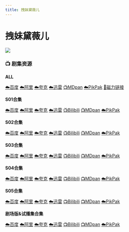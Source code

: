 ```yaml
---
title: 拽妹黛薇儿
---
```


# 拽妹黛薇儿
![](/assets/image/拽妹黛薇儿.jpg)

### **📺 剧集资源**

**ALL** 

[☁️百度](https://pan.baidu.com/s/1V-ra-OrUvxOEotSnQZyENA?pwd=nncs) [☁️阿里](https://www.alipan.com/s/X9zDhCWGK9V) [☁️夸克](https://pan.quark.cn/s/91af7e884d29) [☁️迅雷](https://pan.xunlei.com/s/VNnhIkUBz5Qug3ia-FvDceDoA1?pwd=yt2v#) [📺MDpan](https://pan.mdsub.top/%E6%8B%BD%E5%A6%B9%E9%BB%9B%E8%96%87%E5%84%BF) [☁️PikPak](https://mypikpak.com/s/VNmWVFoGciWPdsGKQgqAHgVlo1) [🧲磁力链接](magnet:?xt=urn:btih:55d9e10946b7412d565a8261f378299ec5eef44a)

**S01合集**  <Badge type="warning" text="漫迪MDsub" />

[☁️百度](https://pan.baidu.com/s/1V-ra-OrUvxOEotSnQZyENA?pwd=nncs) [☁️阿里](https://www.alipan.com/s/X9zDhCWGK9V) [☁️夸克](https://pan.quark.cn/s/91af7e884d29) [☁️迅雷](https://pan.xunlei.com/s/VNnhJPG3O6DliGBEYx6S_OMLA1?pwd=q2zp#) [📺Bilibili](https://www.bilibili.com/bangumi/play/ss2953) [📺MDpan](https://pan.mdsub.top/%E6%8B%BD%E5%A6%B9%E9%BB%9B%E8%96%87%E5%84%BF) [☁️PikPak](https://mypikpak.com/s/VNmWVFoGciWPdsGKQgqAHgVlo1)

**S02合集**  <Badge type="warning" text="漫迪MDsub" />

[☁️百度](https://pan.baidu.com/s/1V-ra-OrUvxOEotSnQZyENA?pwd=nncs) [☁️阿里](https://www.alipan.com/s/X9zDhCWGK9V) [☁️夸克](https://pan.quark.cn/s/91af7e884d29) [☁️迅雷](https://pan.xunlei.com/s/VNnhJLigjSaVuEAXXnU6kj8YA1?pwd=9vxu#) [📺Bilibili](https://www.bilibili.com/bangumi/play/ss2954) [📺MDpan](https://pan.mdsub.top/%E6%8B%BD%E5%A6%B9%E9%BB%9B%E8%96%87%E5%84%BF) [☁️PikPak](https://mypikpak.com/s/VNmWVFoGciWPdsGKQgqAHgVlo1)

**S03合集**  <Badge type="warning" text="漫迪MDsub" />

[☁️百度](https://pan.baidu.com/s/1V-ra-OrUvxOEotSnQZyENA?pwd=nncs) [☁️阿里](https://www.alipan.com/s/X9zDhCWGK9V) [☁️夸克](https://pan.quark.cn/s/91af7e884d29) [☁️迅雷](https://pan.xunlei.com/s/VNnhJFc-FVhSWeLwDIXxZsQXA1?pwd=ktd7#) [📺Bilibili](https://www.bilibili.com/bangumi/play/ss2955) [📺MDpan](https://pan.mdsub.top/%E6%8B%BD%E5%A6%B9%E9%BB%9B%E8%96%87%E5%84%BF) [☁️PikPak](https://mypikpak.com/s/VNmWVFoGciWPdsGKQgqAHgVlo1)

**S04合集**  <Badge type="warning" text="漫迪MDsub" />

[☁️百度](https://pan.baidu.com/s/1V-ra-OrUvxOEotSnQZyENA?pwd=nncs) [☁️阿里](https://www.alipan.com/s/X9zDhCWGK9V) [☁️夸克](https://pan.quark.cn/s/91af7e884d29) [☁️迅雷](https://pan.xunlei.com/s/VNnhJCLYjSaVuEAXXnU6khu8A1?pwd=hsfu#) [📺Bilibili](https://www.bilibili.com/bangumi/play/ss2956) [📺MDpan](https://pan.mdsub.top/%E6%8B%BD%E5%A6%B9%E9%BB%9B%E8%96%87%E5%84%BF) [☁️PikPak](https://mypikpak.com/s/VNmWVFoGciWPdsGKQgqAHgVlo1)

**S05合集**  <Badge type="tip" text="O君译制" />

[☁️百度](https://pan.baidu.com/s/1V-ra-OrUvxOEotSnQZyENA?pwd=nncs) [☁️阿里](https://www.alipan.com/s/X9zDhCWGK9V) [☁️夸克](https://pan.quark.cn/s/91af7e884d29) [☁️迅雷](https://pan.xunlei.com/s/VNnhInyR95sz6Xth82u_EfMLA1?pwd=u9mf#) [📺Bilibili](https://www.bilibili.com/bangumi/play/ss6298) [📺MDpan](https://pan.mdsub.top/%E6%8B%BD%E5%A6%B9%E9%BB%9B%E8%96%87%E5%84%BF) [☁️PikPak](https://mypikpak.com/s/VNmWVFoGciWPdsGKQgqAHgVlo1)

**剧场版&试播集合集**  <Badge type="warning" text="漫迪MDsub" />

[☁️百度](https://pan.baidu.com/s/1V-ra-OrUvxOEotSnQZyENA?pwd=nncs) [☁️阿里](https://www.alipan.com/s/X9zDhCWGK9V) [☁️夸克](https://pan.quark.cn/s/91af7e884d29) [☁️迅雷](https://pan.xunlei.com/s/VNnhJVxSig6iwEqUa6QdhKpZA1?pwd=ki5r#) [📺Bilibili](https://www.bilibili.com/bangumi/play/ss3015) [📺MDpan](https://pan.mdsub.top/%E6%8B%BD%E5%A6%B9%E9%BB%9B%E8%96%87%E5%84%BF) [☁️PikPak](https://mypikpak.com/s/VNmWVFoGciWPdsGKQgqAHgVlo1)